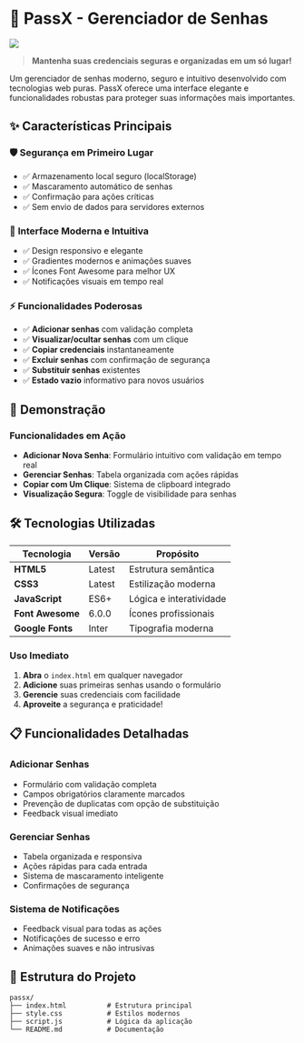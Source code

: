 # 🔐 PassX - Gerenciador de Senhas
<img src="gerenciador-senhas.gif">

> **Mantenha suas credenciais seguras e organizadas em um só lugar!**

Um gerenciador de senhas moderno, seguro e intuitivo desenvolvido com tecnologias web puras. PassX oferece uma interface elegante e funcionalidades robustas para proteger suas informações mais importantes.

## ✨ Características Principais

### 🛡️ **Segurança em Primeiro Lugar**

- ✅ Armazenamento local seguro (localStorage)
- ✅ Mascaramento automático de senhas
- ✅ Confirmação para ações críticas
- ✅ Sem envio de dados para servidores externos

### 🎨 **Interface Moderna e Intuitiva**

- ✅ Design responsivo e elegante
- ✅ Gradientes modernos e animações suaves
- ✅ Ícones Font Awesome para melhor UX
- ✅ Notificações visuais em tempo real

### ⚡ **Funcionalidades Poderosas**

- ✅ **Adicionar senhas** com validação completa
- ✅ **Visualizar/ocultar senhas** com um clique
- ✅ **Copiar credenciais** instantaneamente
- ✅ **Excluir senhas** com confirmação de segurança
- ✅ **Substituir senhas** existentes
- ✅ **Estado vazio** informativo para novos usuários

## 🚀 Demonstração

### Funcionalidades em Ação

- **Adicionar Nova Senha**: Formulário intuitivo com validação em tempo real
- **Gerenciar Senhas**: Tabela organizada com ações rápidas
- **Copiar com Um Clique**: Sistema de clipboard integrado
- **Visualização Segura**: Toggle de visibilidade para senhas

## 🛠️ Tecnologias Utilizadas

| Tecnologia       | Versão | Propósito               |
| ---------------- | ------ | ----------------------- |
| **HTML5**        | Latest | Estrutura semântica     |
| **CSS3**         | Latest | Estilização moderna     |
| **JavaScript**   | ES6+   | Lógica e interatividade |
| **Font Awesome** | 6.0.0  | Ícones profissionais    |
| **Google Fonts** | Inter  | Tipografia moderna      |

### Uso Imediato

1. **Abra** o `index.html` em qualquer navegador
2. **Adicione** suas primeiras senhas usando o formulário
3. **Gerencie** suas credenciais com facilidade
4. **Aproveite** a segurança e praticidade!

## 📋 Funcionalidades Detalhadas

### Adicionar Senhas

- Formulário com validação completa
- Campos obrigatórios claramente marcados
- Prevenção de duplicatas com opção de substituição
- Feedback visual imediato

### Gerenciar Senhas

- Tabela organizada e responsiva
- Ações rápidas para cada entrada
- Sistema de mascaramento inteligente
- Confirmações de segurança

### Sistema de Notificações

- Feedback visual para todas as ações
- Notificações de sucesso e erro
- Animações suaves e não intrusivas

## 🔧 Estrutura do Projeto

```
passx/
├── index.html          # Estrutura principal
├── style.css           # Estilos modernos
├── script.js           # Lógica da aplicação
└── README.md           # Documentação
```
